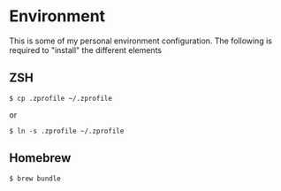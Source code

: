 # Environment

This is some of my personal environment configuration. The following is required to "install" the different elements

## ZSH

```
$ cp .zprofile ~/.zprofile
```

or 

```
$ ln -s .zprofile ~/.zprofile
```

## Homebrew

```
$ brew bundle
```
